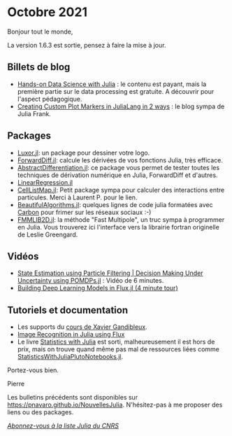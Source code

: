 # Octobre 2021 

Bonjour tout le monde, 

La version 1.6.3 est sortie, pensez à faire la mise à jour. 

## Billets de blog

- [Hands-on Data Science with Julia](https://bkamins.github.io/julialang/2021/09/24/manning.html) : le contenu est payant, mais la première partie sur le data processing est gratuite. A découvrir pour l'aspect pédagogique.
- [Creating Custom Plot Markers in JuliaLang in 2 ways](https://juliaifrank.com/custom-plot-markers-in-julialang/) : le blog sympa de Julia Frank.


## Packages

- [Luxor.jl](https://github.com/JuliaGraphics/Luxor.jl): un package pour dessiner votre logo.
- [ForwardDiff.jl](https://github.com/JuliaDiff/ForwardDiff.jl): calcule les dérivées de vos fonctions Julia, très efficace.
- [AbstractDifferentiation.jl](https://github.com/JuliaDiff/AbstractDifferentiation.jl): ce package vous permet de tester toutes les techniques de dérivation numérique en Julia, ForwardDiff et d'autres.
- [LinearRegression.jl](https://github.com/ericqu/LinearRegression.jl)
- [CellListMap.jl](https://github.com/m3g/CellListMap.jl): Petit package sympa pour calculer des interactions entre particules. Merci à Laurent P. pour le lien. 
- [BeautifulAlgorithms.jl](https://github.com/mossr/BeautifulAlgorithms.jl): quelques lignes de code julia formatées avec [Carbon](https://carbon.now.sh/) pour frimer sur les réseaux sociaux :-)
- [FMMLIB2D.jl](https://github.com/ludvigak/FMMLIB2D.jl): la méthode "Fast Multipole", un truc sympa à programmer en Julia. Vous trouverez ici l'interface vers la librairie fortran originelle de Leslie Greengard.

## Vidéos

- [State Estimation using Particle Filtering | Decision Making Under Uncertainty using POMDPs.jl](https://youtu.be/CRNYgxT39bQ) : Vidéo de 6 minutes.
- [Building Deep Learning Models in Flux.jl (4 minute tour)](https://youtu.be/XrAUGRX998E)

## Tutoriels et documentation

- Les supports du [cours de Xavier Gandibleux](https://julialang.univ-nantes.fr/julianantes/documents/).
- [Image Recognition in Julia using Flux](https://qfl3x.github.io//julia/flux/ml/2021/09/15/Image-recognition-in-Julia-using-Flux.html)
- Le livre [Statistics with Julia](https://statisticswithjulia.org) est sorti, malheureusement il est hors de prix, mais on trouve quand même pas mal de ressources liées comme [StatisticsWithJuliaPlutoNotebooks.jl](https://github.com/StatisticalRethinkingJulia/StatisticsWithJuliaPlutoNotebooks.jl).

Portez-vous bien. 

Pierre

Les bulletins précédents sont disponibles sur https://pnavaro.github.io/NouvellesJulia. N'hésitez-pas à me proposer des liens ou des packages.

[*Abonnez-vous à la liste Julia du CNRS*](https://listes.services.cnrs.fr/wws/subscribe/julia)
